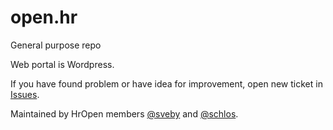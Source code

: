 # open.hr
General purpose repo

Web portal is Wordpress.

If you have found problem or have idea for improvement, open new ticket in [Issues](https://github.com/HrOpen-Croatia/open.hr/issues/new).

Maintained by HrOpen members [@sveby](https://github.com/sveby) and [@schlos](https://github.com/schlos).
